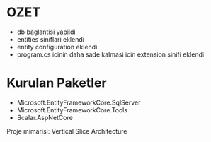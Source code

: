 # OZET

- db baglantisi yapildi
- entities siniflari eklendi
- entity configuration eklendi
- program.cs icinin daha sade kalmasi icin extension sinifi eklendi

# Kurulan Paketler

- Microsoft.EntityFrameworkCore.SqlServer
- Microsoft.EntityFrameworkCore.Tools
- Scalar.AspNetCore

Proje mimarisi: Vertical Slice Architecture